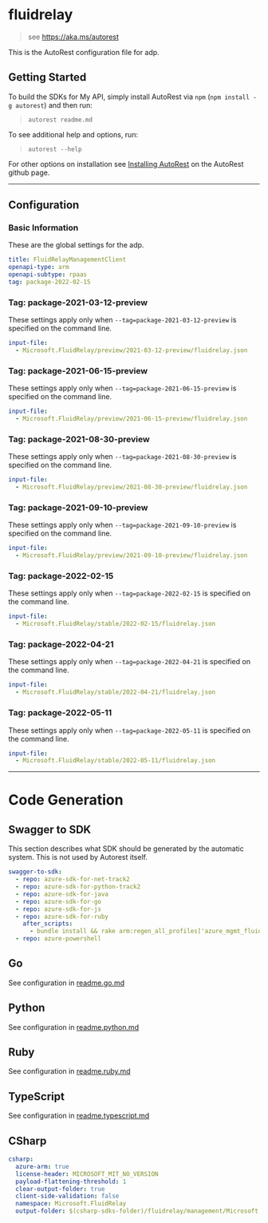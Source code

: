 # fluidrelay

> see https://aka.ms/autorest

This is the AutoRest configuration file for adp.

## Getting Started

To build the SDKs for My API, simply install AutoRest via `npm` (`npm install -g autorest`) and then run:

> `autorest readme.md`

To see additional help and options, run:

> `autorest --help`

For other options on installation see [Installing AutoRest](https://aka.ms/autorest/install) on the AutoRest github page.

---

## Configuration

### Basic Information

These are the global settings for the adp.

```yaml
title: FluidRelayManagementClient
openapi-type: arm
openapi-subtype: rpaas
tag: package-2022-02-15
```

### Tag: package-2021-03-12-preview

These settings apply only when `--tag=package-2021-03-12-preview` is specified on the command line.

```yaml $(tag) == 'package-2021-03-12-preview'
input-file:
  - Microsoft.FluidRelay/preview/2021-03-12-preview/fluidrelay.json
```

### Tag: package-2021-06-15-preview

These settings apply only when `--tag=package-2021-06-15-preview` is specified on the command line.

```yaml $(tag) == 'package-2021-06-15-preview'
input-file:
  - Microsoft.FluidRelay/preview/2021-06-15-preview/fluidrelay.json
```

### Tag: package-2021-08-30-preview

These settings apply only when `--tag=package-2021-08-30-preview` is specified on the command line.

```yaml $(tag) == 'package-2021-08-30-preview'
input-file:
  - Microsoft.FluidRelay/preview/2021-08-30-preview/fluidrelay.json
```

### Tag: package-2021-09-10-preview

These settings apply only when `--tag=package-2021-09-10-preview` is specified on the command line.

```yaml $(tag) == 'package-2021-09-10-preview'
input-file:
  - Microsoft.FluidRelay/preview/2021-09-10-preview/fluidrelay.json
```

### Tag: package-2022-02-15

These settings apply only when `--tag=package-2022-02-15` is specified on the command line.

```yaml $(tag) == 'package-2022-02-15'
input-file:
  - Microsoft.FluidRelay/stable/2022-02-15/fluidrelay.json
```

### Tag: package-2022-04-21

These settings apply only when `--tag=package-2022-04-21` is specified on the command line.

```yaml $(tag) == 'package-2022-04-21'
input-file:
  - Microsoft.FluidRelay/stable/2022-04-21/fluidrelay.json
```

### Tag: package-2022-05-11

These settings apply only when `--tag=package-2022-05-11` is specified on the command line.

```yaml $(tag) == 'package-2022-05-11'
input-file:
  - Microsoft.FluidRelay/stable/2022-05-11/fluidrelay.json
```

---

# Code Generation

## Swagger to SDK

This section describes what SDK should be generated by the automatic system.
This is not used by Autorest itself.

```yaml $(swagger-to-sdk)
swagger-to-sdk:
  - repo: azure-sdk-for-net-track2
  - repo: azure-sdk-for-python-track2
  - repo: azure-sdk-for-java
  - repo: azure-sdk-for-go
  - repo: azure-sdk-for-js
  - repo: azure-sdk-for-ruby
    after_scripts:
      - bundle install && rake arm:regen_all_profiles['azure_mgmt_fluidrelay']
  - repo: azure-powershell
```

## Go

See configuration in [readme.go.md](./readme.go.md)

## Python

See configuration in [readme.python.md](./readme.python.md)

## Ruby

See configuration in [readme.ruby.md](./readme.ruby.md)

## TypeScript

See configuration in [readme.typescript.md](./readme.typescript.md)

## CSharp

```yaml $(csharp)
csharp:
  azure-arm: true
  license-header: MICROSOFT_MIT_NO_VERSION
  payload-flattening-threshold: 1
  clear-output-folder: true
  client-side-validation: false
  namespace: Microsoft.FluidRelay
  output-folder: $(csharp-sdks-folder)/fluidrelay/management/Microsoft.FluidRelay/GeneratedProtocol
```

